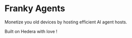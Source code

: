 # Franky Agents


Monetize you old devices by hosting efficient AI agent hosts.


Built on Hedera with love !
